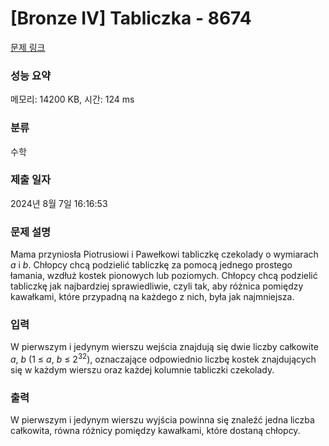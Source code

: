 # [Bronze IV] Tabliczka - 8674 

[문제 링크](https://www.acmicpc.net/problem/8674) 

### 성능 요약

메모리: 14200 KB, 시간: 124 ms

### 분류

수학

### 제출 일자

2024년 8월 7일 16:16:53

### 문제 설명

<p>Mama przyniosła Piotrusiowi i Pawełkowi tabliczkę czekolady o wymiarach <em>a</em> i <em>b</em>. Chłopcy chcą podzielić tabliczkę za pomocą jednego prostego łamania, wzdłuż kostek pionowych lub poziomych. Chłopcy chcą podzielić tabliczkę jak najbardziej sprawiedliwie, czyli tak, aby różnica pomiędzy kawałkami, które przypadną na każdego z nich, była jak najmniejsza.</p>

### 입력 

 <p>W pierwszym i jedynym wierszu wejścia znajdują się dwie liczby całkowite <em>a</em>, <em>b</em> (1 ≤ <em>a</em>, <em>b</em> ≤ 2<sup>32</sup>), oznaczające odpowiednio liczbę kostek znajdujących się w każdym wierszu oraz każdej kolumnie tabliczki czekolady.</p>

### 출력 

 <p>W pierwszym i jedynym wierszu wyjścia powinna się znaleźć jedna liczba całkowita, równa różnicy pomiędzy kawałkami, które dostaną chłopcy.</p>


